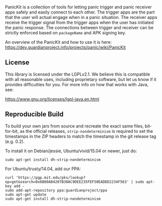 
PanicKit is a collection of tools for letting panic trigger and panic receiver
apps safely and easily connect to each other. The trigger apps are the part
that the user will actual engage when in a panic situation. The receiver apps
receive the trigger signal from the trigger apps when the user has initiated
the panic response. The connections between trigger and receiver can be
strictly enforced based on `packageName` and APK signing key.

An overview of the PanicKit and how to use it is here:
https://dev.guardianproject.info/projects/panic/wiki/PanicKit


License
-------

This library is licensed under the LGPLv2.1.  We believe this is compatible
with all reasonable uses, including proprietary software, but let us know if
it provides difficulties for you.  For more info on how that works with Java,
see:

https://www.gnu.org/licenses/lgpl-java.en.html


Reproducible Build
------------------

To build your own jars from source and recreate the exact same files,
bit-for-bit, as the official releases, `strip-nondeterminism` is
required to set the timestamps in the ZIP headers to match the
timestamp in the git release tag (e.g. 0.2).

To install it on Debian/jessie, Ubuntu/vivid/15.04 or newer, just do:

    sudo apt-get install dh-strip-nondeterminism

For Ubuntu/trusty/14.04, add our PPA:

    curl 'https://pgp.mit.edu/pks/lookup?op=get&search=0x6B80A84207B30AC9DEE235FEF50EADDD2234F563' | sudo apt-key add -
    sudo add-apt-repository ppa:guardianproject/ppa
    sudo apt-get update
    sudo apt-get install dh-strip-nondeterminism

